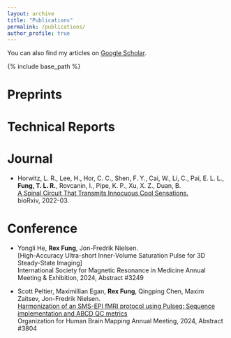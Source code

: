 ```yaml
---
layout: archive
title: "Publications"
permalink: /publications/
author_profile: true
---
```


You can also find my articles on [Google Scholar]([https://scholar.google.com/citations?user=J7WSE60AAAAJ&hl=en&oi=ao](https://scholar.google.com/citations?user=oyHbtroAAAAJ&hl=en)).
  
{% include base_path %}

<b>Preprints</b>
======

<b>Technical Reports</b>
======

<b>Journal</b>
======
* Horwitz, L. R., Lee, H., Hor, C. C., Shen, F. Y., Cai, W., Li, C., Pai, E. L. L., <b>Fung, T. L. R.</b>, Rovcanin, I., Pipe, K. P., Xu, X. Z., Duan, B. <br>
[A Spinal Circuit That Transmits Innocuous Cool Sensations.](https://www.biorxiv.org/content/10.1101/2022.03.23.485555v1.abstract) <br>
bioRxiv, 2022-03.

<b>Conference</b>
======
* Yongli He, <b>Rex Fung</b>, Jon-Fredrik Nielsen. <br>
[High-Accuracy Ultra-short Inner-Volume Saturation Pulse for 3D Steady-State Imaging] <br>
International Society for Magnetic Resonance in Medicine Annual Meeting & Exhibition, 2024, Abstract #3249

* Scott Peltier, Maximillian Egan, <b>Rex Fung</b>, Qingping Chen, Maxim Zaitsev, Jon-Fredrik Nielsen. <br>
[Harmonization of an SMS-EPI fMRI protocol using Pulseq: Sequence implementation and ABCD QC metrics](https://ww6.aievolution.com/hbm2401/index.cfm?do=abs.viewAbs&abs=3804) <br>
Organization for Human Brain Mapping Annual Meeting, 2024, Abstract #3804
